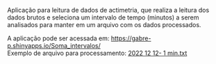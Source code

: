 Aplicação para leitura de dados de actimetria, que realiza a leitura dos dados brutos e seleciona um intervalo de tempo (minutos) a serem analisados para manter em um arquivo com os dados processados.


  A aplicação pode ser acessada em: https://gabre-p.shinyapps.io/Soma_intervalos/  
Exemplo de arquivo para processamento: [2022 12 12- 1 min.txt](https://github.com/gabrep/Soma_intervalos/blob/master/2022%2012%2012-%201%20min.txt)
